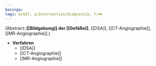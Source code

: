 ```yaml
---
bazinga: 
tags: m/m27, a/Intervention/Diagnostik, f/🕶️
---
```

(Abstract::**[[Bildgebung]] der [[Gefäße]].** [[DSA]], [[CT-Angiographie]], [[MR-Angiographie]].)
- **Verfahren**
	- [[DSA]]
	- [[CT-Angiographie]]
	- [[MR-Angiographie]]